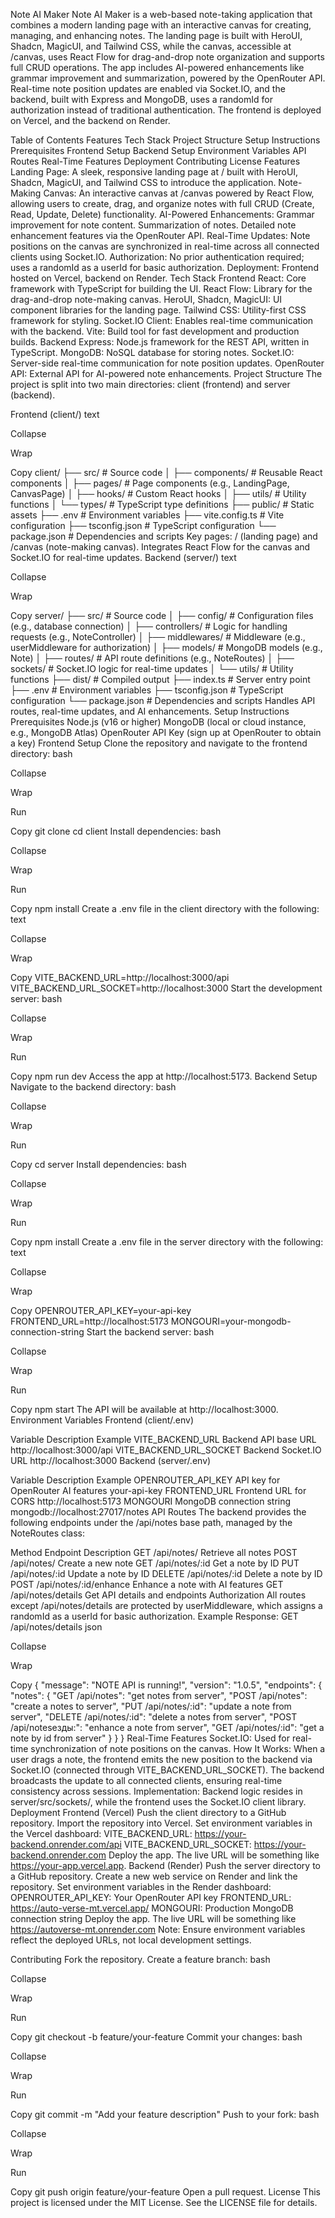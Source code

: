 Note AI Maker
Note AI Maker is a web-based note-taking application that combines a modern landing page with an interactive canvas for creating, managing, and enhancing notes. The landing page is built with HeroUI, Shadcn, MagicUI, and Tailwind CSS, while the canvas, accessible at /canvas, uses React Flow for drag-and-drop note organization and supports full CRUD operations. The app includes AI-powered enhancements like grammar improvement and summarization, powered by the OpenRouter API. Real-time note position updates are enabled via Socket.IO, and the backend, built with Express and MongoDB, uses a randomId for authorization instead of traditional authentication. The frontend is deployed on Vercel, and the backend on Render.

Table of Contents
Features
Tech Stack
Project Structure
Setup Instructions
Prerequisites
Frontend Setup
Backend Setup
Environment Variables
API Routes
Real-Time Features
Deployment
Contributing
License
Features
Landing Page: A sleek, responsive landing page at / built with HeroUI, Shadcn, MagicUI, and Tailwind CSS to introduce the application.
Note-Making Canvas: An interactive canvas at /canvas powered by React Flow, allowing users to create, drag, and organize notes with full CRUD (Create, Read, Update, Delete) functionality.
AI-Powered Enhancements:
Grammar improvement for note content.
Summarization of notes.
Detailed note enhancement features via the OpenRouter API.
Real-Time Updates: Note positions on the canvas are synchronized in real-time across all connected clients using Socket.IO.
Authorization: No prior authentication required; uses a randomId as a userId for basic authorization.
Deployment: Frontend hosted on Vercel, backend on Render.
Tech Stack
Frontend
React: Core framework with TypeScript for building the UI.
React Flow: Library for the drag-and-drop note-making canvas.
HeroUI, Shadcn, MagicUI: UI component libraries for the landing page.
Tailwind CSS: Utility-first CSS framework for styling.
Socket.IO Client: Enables real-time communication with the backend.
Vite: Build tool for fast development and production builds.
Backend
Express: Node.js framework for the REST API, written in TypeScript.
MongoDB: NoSQL database for storing notes.
Socket.IO: Server-side real-time communication for note position updates.
OpenRouter API: External API for AI-powered note enhancements.
Project Structure
The project is split into two main directories: client (frontend) and server (backend).

Frontend (client/)
text

Collapse

Wrap

Copy
client/
├── src/                 # Source code
│   ├── components/      # Reusable React components
│   ├── pages/           # Page components (e.g., LandingPage, CanvasPage)
│   ├── hooks/           # Custom React hooks
│   ├── utils/           # Utility functions
│   └── types/           # TypeScript type definitions
├── public/              # Static assets
├── .env                 # Environment variables
├── vite.config.ts       # Vite configuration
├── tsconfig.json        # TypeScript configuration
└── package.json         # Dependencies and scripts
Key pages: / (landing page) and /canvas (note-making canvas).
Integrates React Flow for the canvas and Socket.IO for real-time updates.
Backend (server/)
text

Collapse

Wrap

Copy
server/
├── src/                 # Source code
│   ├── config/          # Configuration files (e.g., database connection)
│   ├── controllers/     # Logic for handling requests (e.g., NoteController)
│   ├── middlewares/     # Middleware (e.g., userMiddleware for authorization)
│   ├── models/          # MongoDB models (e.g., Note)
│   ├── routes/          # API route definitions (e.g., NoteRoutes)
│   ├── sockets/         # Socket.IO logic for real-time updates
│   └── utils/           # Utility functions
├── dist/                # Compiled output
├── index.ts             # Server entry point
├── .env                 # Environment variables
├── tsconfig.json        # TypeScript configuration
└── package.json         # Dependencies and scripts
Handles API routes, real-time updates, and AI enhancements.
Setup Instructions
Prerequisites
Node.js (v16 or higher)
MongoDB (local or cloud instance, e.g., MongoDB Atlas)
OpenRouter API Key (sign up at OpenRouter to obtain a key)
Frontend Setup
Clone the repository and navigate to the frontend directory:
bash

Collapse

Wrap

Run

Copy
git clone <repository-url>
cd client
Install dependencies:
bash

Collapse

Wrap

Run

Copy
npm install
Create a .env file in the client directory with the following:
text

Collapse

Wrap

Copy
VITE_BACKEND_URL=http://localhost:3000/api
VITE_BACKEND_URL_SOCKET=http://localhost:3000
Start the development server:
bash

Collapse

Wrap

Run

Copy
npm run dev
Access the app at http://localhost:5173.
Backend Setup
Navigate to the backend directory:
bash

Collapse

Wrap

Run

Copy
cd server
Install dependencies:
bash

Collapse

Wrap

Run

Copy
npm install
Create a .env file in the server directory with the following:
text

Collapse

Wrap

Copy
OPENROUTER_API_KEY=your-api-key
FRONTEND_URL=http://localhost:5173
MONGOURI=your-mongodb-connection-string
Start the backend server:
bash

Collapse

Wrap

Run

Copy
npm start
The API will be available at http://localhost:3000.
Environment Variables
Frontend (client/.env)

Variable	Description	Example
VITE_BACKEND_URL	Backend API base URL	http://localhost:3000/api
VITE_BACKEND_URL_SOCKET	Backend Socket.IO URL	http://localhost:3000
Backend (server/.env)

Variable	Description	Example
OPENROUTER_API_KEY	API key for OpenRouter AI features	your-api-key
FRONTEND_URL	Frontend URL for CORS	http://localhost:5173
MONGOURI	MongoDB connection string	mongodb://localhost:27017/notes
API Routes
The backend provides the following endpoints under the /api/notes base path, managed by the NoteRoutes class:


Method	Endpoint	Description
GET	/api/notes/	Retrieve all notes
POST	/api/notes/	Create a new note
GET	/api/notes/:id	Get a note by ID
PUT	/api/notes/:id	Update a note by ID
DELETE	/api/notes/:id	Delete a note by ID
POST	/api/notes/:id/enhance	Enhance a note with AI features
GET	/api/notes/details	Get API details and endpoints
Authorization
All routes except /api/notes/details are protected by userMiddleware, which assigns a randomId as a userId for basic authorization.
Example Response: GET /api/notes/details
json

Collapse

Wrap

Copy
{
  "message": "NOTE API is running!",
  "version": "1.0.5",
  "endpoints": {
    "notes": {
      "GET /api/notes": "get notes from server",
      "POST /api/notes": "create a notes to server",
      "PUT /api/notes/:id": "update a note from server",
      "DELETE /api/notes/:id": "delete a notes from server",
      "POST /api/notesезды:": "enhance a note from server",
      "GET /api/notes/:id": "get a note by id from server"
    }
  }
}
Real-Time Features
Socket.IO: Used for real-time synchronization of note positions on the canvas.
How It Works:
When a user drags a note, the frontend emits the new position to the backend via Socket.IO (connected through VITE_BACKEND_URL_SOCKET).
The backend broadcasts the update to all connected clients, ensuring real-time consistency across sessions.
Implementation: Backend logic resides in server/src/sockets/, while the frontend uses the Socket.IO client library.
Deployment
Frontend (Vercel)
Push the client directory to a GitHub repository.
Import the repository into Vercel.
Set environment variables in the Vercel dashboard:
VITE_BACKEND_URL: https://your-backend.onrender.com/api
VITE_BACKEND_URL_SOCKET: https://your-backend.onrender.com
Deploy the app. The live URL will be something like https://your-app.vercel.app.
Backend (Render)
Push the server directory to a GitHub repository.
Create a new web service on Render and link the repository.
Set environment variables in the Render dashboard:
OPENROUTER_API_KEY: Your OpenRouter API key
FRONTEND_URL: https://auto-verse-mt.vercel.app/
MONGOURI: Production MongoDB connection string
Deploy the app. The live URL will be something like https://autoverse-mt.onrender.com
Note: Ensure environment variables reflect the deployed URLs, not local development settings.

Contributing
Fork the repository.
Create a feature branch:
bash

Collapse

Wrap

Run

Copy
git checkout -b feature/your-feature
Commit your changes:
bash

Collapse

Wrap

Run

Copy
git commit -m "Add your feature description"
Push to your fork:
bash

Collapse

Wrap

Run

Copy
git push origin feature/your-feature
Open a pull request.
License
This project is licensed under the MIT License. See the LICENSE file for details.